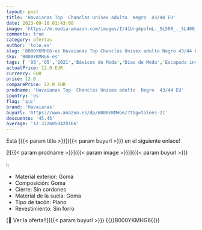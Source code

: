 ```yaml
---
layout: post
title: 'Havaianas Top  Chanclas Unisex adulto  Negro  43/44 EU'
date: 2023-09-10 01:43:08
image: 'https://m.media-amazon.com/images/I/41Urg4pofmL._SL500_._SL400_.jpg'
comments: true
category: ofertas
author: 'tole.es'
slug: 'B000YKMHG6-es Havaianas Top Chanclas Unisex adulto Negro 43/44 EU'
sku: 'B000YKMHG6-es'
tags: [ '03','05','2021','Básicos de Moda','Días de Moda','Escapada invernal','Havaianas','Moda','Moda Hombre','Moda para chica','Rebajas en zapatos hombre','Sandalias de dedo para hombre','Self Service','Special Features Stores','Vuelta al cole en Moda','Vuelta al cole para niña','Vuelta al cole para niño','Zapatos para hombre','chanclas','havaianas','partition_000','partition_106','🇪🇸', ]
actualPrice: 12.0 EUR
currency: EUR
price: 12.0
comparePrice: 22.0 EUR
prodname: 'Havaianas Top  Chanclas Unisex adulto  Negro  43/44 EU'
country: 'es'
flag: '🇪🇸'
brand: 'Havaianas'
buyurl: 'https://www.amazon.es/dp/B000YKMHG6/?tag=tolees-21'
descuento: '45.45'
average: '12.3726050420166'
---
```


Está [{{< param title >}}]({{< param buyurl >}}) en el siguiente enlace!

[![{{< param prodname >}}]({{< param image >}})]({{< param buyurl >}})

ℹ️:

- Material exterior: Goma
- Composición: Goma
- Cierre: Sin cordones
- Material de la suela: Goma
- Tipo de tacón: Plano
- Revestimiento: Sin forro

[🛒 Ver la oferta!!]({{< param buyurl >}})
{{<world>}}B000YKMHG6{{</world>}}
